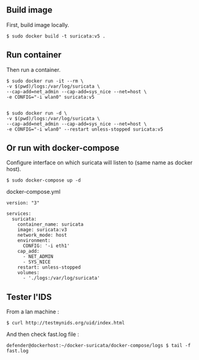 ## Build image

First, build image locally.

```
$ sudo docker build -t suricata:v5 .
```

## Run container

Then run a container.

```
$ sudo docker run -it --rm \
-v $(pwd)/logs:/var/log/suricata \
--cap-add=net_admin --cap-add=sys_nice --net=host \
-e CONFIG="-i wlan0" suricata:v5


$ sudo docker run -d \
-v $(pwd)/logs:/var/log/suricata \
--cap-add=net_admin --cap-add=sys_nice --net=host \
-e CONFIG="-i wlan0" --restart unless-stopped suricata:v5
```

## Or run with docker-compose

Configure interface on which suricata will listen to (same name as docker host).

```
$ sudo docker-compose up -d
```

docker-compose.yml
```
version: "3"

services:
  suricata:
    container_name: suricata
    image: suricata:v3
    network_mode: host
    environment:
      CONFIG: '-i eth1'  
    cap_add:
      - NET_ADMIN
      - SYS_NICE
    restart: unless-stopped
    volumes:
      - './logs:/var/log/suricata'

```

## Tester l'IDS

From a lan machine :

```
$ curl http://testmynids.org/uid/index.html
```

And then check fast.log file :

```
defender@dockerhost:~/docker-suricata/docker-compose/logs $ tail -f fast.log
```
